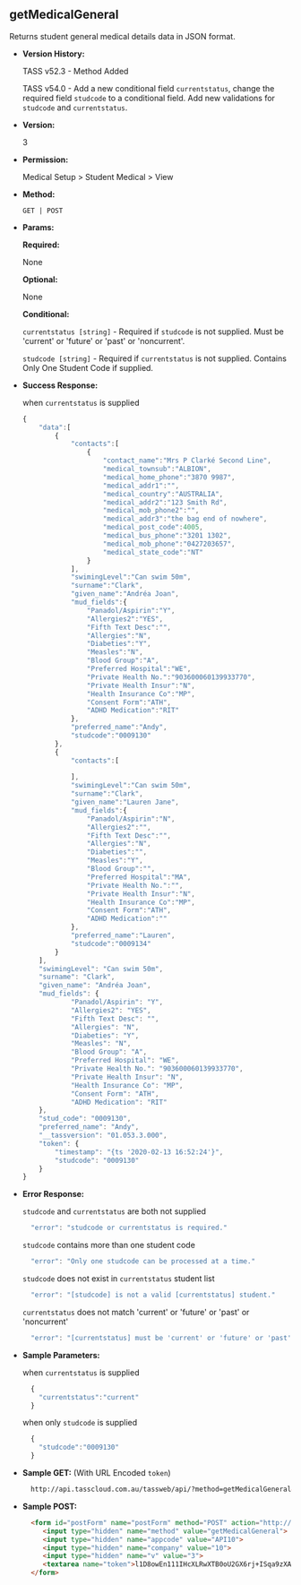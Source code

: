 **getMedicalGeneral**
----
  Returns student general medical details data in JSON format.
  
* **Version History:**

  TASS v52.3 - Method Added

  TASS v54.0 - Add a new conditional field `currentstatus`, change the required field `studcode` to a conditional field. Add new validations for `studcode` and `currentstatus`.

* **Version:**

  3

* **Permission:**

  Medical Setup > Student Medical > View

* **Method:**

  `GET | POST`
  
*  **Params:**

   **Required:**
 
   None

   **Optional:**

   None

   **Conditional:**

    `currentstatus [string]` - Required if `studcode` is not supplied. Must be 'current' or 'future' or 'past' or 'noncurrent'.

    `studcode [string]` - Required if `currentstatus` is not supplied. Contains Only One Student Code if supplied.

* **Success Response:**

    when `currentstatus` is supplied
    ```javascript
    {
        "data":[
            {
                "contacts":[
                    {
                        "contact_name":"Mrs P Clarké Second Line",
                        "medical_townsub":"ALBION",
                        "medical_home_phone":"3870 9987",
                        "medical_addr1":"",
                        "medical_country":"AUSTRALIA",
                        "medical_addr2":"123 Smith Rd",
                        "medical_mob_phone2":"",
                        "medical_addr3":"the bag end of nowhere",
                        "medical_post_code":4005,
                        "medical_bus_phone":"3201 1302",
                        "medical_mob_phone":"0427203657",
                        "medical_state_code":"NT"
                    }
                ],
                "swimingLevel":"Can swim 50m",
                "surname":"Clark",
                "given_name":"Andréa Joan",
                "mud_fields":{
                    "Panadol/Aspirin":"Y",
                    "Allergies2":"YES",
                    "Fifth Text Desc":"",
                    "Allergies":"N",
                    "Diabeties":"Y",
                    "Measles":"N",
                    "Blood Group":"A",
                    "Preferred Hospital":"WE",
                    "Private Health No.":"903600060139933770",
                    "Private Health Insur":"N",
                    "Health Insurance Co":"MP",
                    "Consent Form":"ATH",
                    "ADHD Medication":"RIT"
                },
                "preferred_name":"Andy",
                "studcode":"0009130"
            },
            {
                "contacts":[
                    
                ],
                "swimingLevel":"Can swim 50m",
                "surname":"Clark",
                "given_name":"Lauren Jane",
                "mud_fields":{
                    "Panadol/Aspirin":"N",
                    "Allergies2":"",
                    "Fifth Text Desc":"",
                    "Allergies":"N",
                    "Diabeties":"",
                    "Measles":"Y",
                    "Blood Group":"",
                    "Preferred Hospital":"MA",
                    "Private Health No.":"",
                    "Private Health Insur":"N",
                    "Health Insurance Co":"MP",
                    "Consent Form":"ATH",
                    "ADHD Medication":""
                },
                "preferred_name":"Lauren",
                "studcode":"0009134"
            }
        ],
        "swimingLevel": "Can swim 50m",
        "surname": "Clark",
        "given_name": "Andréa Joan",
        "mud_fields": {
                "Panadol/Aspirin": "Y",
                "Allergies2": "YES",
                "Fifth Text Desc": "",
                "Allergies": "N",
                "Diabeties": "Y",
                "Measles": "N",
                "Blood Group": "A",
                "Preferred Hospital": "WE",
                "Private Health No.": "903600060139933770",
                "Private Health Insur": "N",
                "Health Insurance Co": "MP",
                "Consent Form": "ATH",
                "ADHD Medication": "RIT"
        },
        "stud_code": "0009130",
        "preferred_name": "Andy",
        "__tassversion": "01.053.3.000",
        "token": {
            "timestamp": "{ts '2020-02-13 16:52:24'}",
            "studcode": "0009130"
        }
    }
    ```
 
* **Error Response:**

    `studcode` and `currentstatus` are both not supplied
    ```javascript
      "error": "studcode or currentstatus is required."
    ```

    `studcode` contains more than one student code
    ```javascript
      "error": "Only one studcode can be processed at a time."
    ```

    `studcode` does not exist in `currentstatus` student list
    ```javascript
      "error": "[studcode] is not a valid [currentstatus] student."
    ```

    `currentstatus` does not match 'current' or 'future' or 'past' or 'noncurrent'
    ```javascript
      "error": "[currentstatus] must be 'current' or 'future' or 'past' or 'noncurrent'."
    ```

* **Sample Parameters:**

    when `currentstatus` is supplied
  ```javascript
    {
      "currentstatus":"current"
    }
  ```

    when only `studcode` is supplied
  ```javascript
    {
      "studcode":"0009130"
    }
  ```

* **Sample GET:** (With URL Encoded `token`)

  ```HTML
    http://api.tasscloud.com.au/tassweb/api/?method=getMedicalGeneral&appcode=API10&company=10&v=3&token=l1D8owEn111IHcXLRwXTB0oU2GX6rj%2BISqa9zXA8We3J3mwgjW5pdUvFK3%2FIZ4mJ4bMyfKTmEoup%2B3tTE9GeLQ%3D%3D
  ```
  
* **Sample POST:**

  ```HTML
    <form id="postForm" name="postForm" method="POST" action="http://api.tasscloud.com.au/tassweb/api/">
       <input type="hidden" name="method" value="getMedicalGeneral">
       <input type="hidden" name="appcode" value="API10">
       <input type="hidden" name="company" value="10">
       <input type="hidden" name="v" value="3">
       <textarea name="token">l1D8owEn111IHcXLRwXTB0oU2GX6rj+ISqa9zXA8We3J3mwgjW5pdUvFK3/IZ4mJ4bMyfKTmEoup+3tTE9GeLQ==</textarea>
    </form>
  ```
